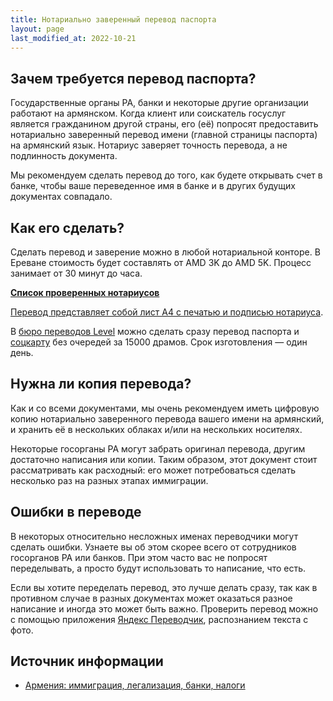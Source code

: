 ```yaml
---
title: Нотариально заверенный перевод паспорта
layout: page
last_modified_at: 2022-10-21
---
```


## Зачем требуется перевод паспорта?

Государственные органы РА, банки и некоторые другие организации работают на армянском. Когда клиент или соискатель
госуслуг является гражданином другой страны, его (её) попросят предоставить нотариально заверенный перевод имени
(главной страницы паспорта) на армянский язык. Нотариус заверяет точность перевода, а не подлинность документа.

Мы рекомендуем сделать перевод до того, как будете открывать счет в банке, чтобы ваше переведенное имя в банке и в
других будущих документах совпадало.

## Как его сделать?

Сделать перевод и заверение можно в любой нотариальной конторе. В Ереване стоимость будет составлять от
AMD 3K до AMD 5K. Процесс занимает от 30 минут до часа.

**[Список проверенных нотариусов](/attorneys)**

[Перевод представляет собой лист A4 с печатью и подписью нотариуса](/files/passport-translation.jpg).

В [бюро переводов Level](https://yandex.ru/maps/org/byuro_level/114447154450/) можно сделать сразу перевод паспорта
и [соцкарту](social-number) без очередей за 15000 драмов. Срок изготовления — один день. 

## Нужна ли копия перевода?

Как и со всеми документами, мы очень рекомендуем иметь цифровую копию нотариально заверенного перевода вашего
имени на армянский, и хранить её в нескольких облаках и/или на нескольких носителях.

Некоторые госорганы РА могут забрать оригинал перевода, другим достаточно написания или копии. Таким образом,
этот документ стоит рассматривать как расходный: его может потребоваться сделать несколько раз на разных этапах иммиграции.

## Ошибки в переводе

В некоторых относительно несложных именах переводчики могут сделать ошибки. Узнаете вы об этом скорее всего от
сотрудников госорганов РА или банков. При этом часто вас не попросят переделывать, а просто будут использовать
то написание, что есть.

Если вы хотите переделать перевод, это лучше делать сразу, так как в противном случае в разных документах может
оказаться разное написание и иногда это может быть важно. Проверить перевод можно с помощью приложения
[Яндекс Переводчик](https://translate.yandex.ru), распознанием текста с фото.

## Источник информации

- [Армения: иммиграция, легализация, банки, налоги](https://t.me/am_banking_and_residency)
